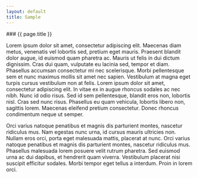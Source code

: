 ```yaml
---
layout: default
title: Sample
---
```


<div markdown="1">
### {{ page.title }}
</div>

Lorem ipsum dolor sit amet, consectetur adipiscing elit. Maecenas diam metus, venenatis vel lobortis sed, pretium eget mauris. Praesent blandit dolor augue, id euismod quam pharetra ac. Mauris ut felis in dui dictum dignissim. Cras dui quam, vulputate eu lacinia sed, tempor et diam. Phasellus accumsan consectetur mi nec scelerisque. Morbi pellentesque sem et nunc maximus mollis sit amet nec sapien. Vestibulum at magna eget turpis cursus vestibulum non at felis. Lorem ipsum dolor sit amet, consectetur adipiscing elit. In vitae ex in augue rhoncus sodales ac nec nibh. Nunc id odio risus. Sed id sem pellentesque, blandit eros non, lobortis nisl. Cras sed nunc risus. Phasellus eu quam vehicula, lobortis libero non, sagittis lorem. Maecenas eleifend pretium consectetur. Donec rhoncus condimentum neque ut semper.

Orci varius natoque penatibus et magnis dis parturient montes, nascetur ridiculus mus. Nam egestas nunc urna, id cursus mauris ultricies non. Nullam eros orci, porta eget malesuada mattis, placerat at nunc. Orci varius natoque penatibus et magnis dis parturient montes, nascetur ridiculus mus. Phasellus malesuada lorem posuere velit rutrum pharetra. Sed euismod urna ac dui dapibus, et hendrerit quam viverra. Vestibulum placerat nisi suscipit efficitur sodales. Morbi tempor eget tellus a interdum. Proin in lorem orci. 